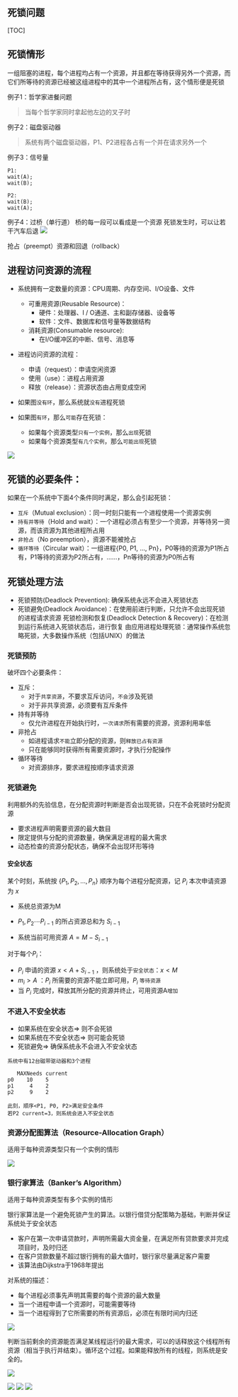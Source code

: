死锁问题
---
[TOC]


## 死锁情形

一组阻塞的进程，每个进程均占有一个资源，并且都在等待获得另外一个资源，而它们所等待的资源已经被这组进程中的其中一个进程所占有，这个情形便是死锁


例子1：哲学家进餐问题
> 当每个哲学家同时拿起他左边的叉子时

例子2：磁盘驱动器
> 系统有两个磁盘驱动器，P1、P2进程各占有一个并在请求另外一个

例子3：信号量
```
P1:
wait(A);
wait(B);

P2:
wait(B);
wait(A);
```


例子4：过桥（单行道）
桥的每一段可以看成是一个资源
死锁发生时，可以让若干汽车后退
![](.images/死锁问题/2019-03-31-10-13-27.png)

抢占（preempt）资源和回退（rollback）


## 进程访问资源的流程

+ 系统拥有一定数量的资源：CPU周期、内存空间、I/O设备、文件
    + 可重用资源(Reusable Resource)：
        + 硬件：处理器、I / O通道、主和副存储器、设备等
        + 软件：文件、数据库和信号量等数据结构
    + 消耗资源(Consumable resource):
        + 在I/O缓冲区的中断、信号、消息等



+ 进程访问资源的流程：
    + 申请（request）：申请空闲资源
    + 使用（use）：进程占用资源
    + 释放（release）：资源状态由占用变成空闲

+ 如果图`没有环`，那么系统就`没有`进程死锁
+ 如果图`有环`，那么`可能`存在死锁：
    + 如果每个资源类型`只有一个实例`，那么`出现`死锁
    + 如果每个资源类型`有几个实例`，那么`可能出现`死锁

![](.images/死锁问题/2019-03-31-10-20-24.png)
    

## 死锁的必要条件：


如果在一个系统中下面4个条件同时满足，那么会引起死锁：
+ `互斥`（Mutual exclusion）：同一时刻只能有一个进程使用一个资源实例
+ `持有并等待`（Hold and wait）：一个进程必须占有至少一个资源，并等待另一资源，而该资源为其他进程所占用
+ `非抢占`（No preemption），资源不能被抢占
+ `循环等待`（Circular wait）：一组进程{P0, P1, …, Pn}，P0等待的资源为P1所占有，P1等待的资源为P2所占有，……，Pn等待的资源为P0所占有

## 死锁处理方法

+ 死锁预防(Deadlock Prevention): 确保系统永远不会进入死锁状态
+ 死锁避免(Deadlock Avoidance)：在使用前进行判断，只允许不会出现死锁的进程请求资源
死锁检测和恢复(Deadlock Detection & Recovery)：在检测到运行系统进入死锁状态后，进行恢复
由应用进程处理死锁：通常操作系统忽略死锁，大多数操作系统（包括UNIX）的做法



### 死锁预防

破坏四个必要条件：


+ 互斥：
    + 对于`共享资源`，不要求互斥访问，`不会`涉及死锁
    + 对于非共享资源，必须要有互斥条件
+ 持有并等待
    + 仅允许进程在开始执行时，`一次请求`所有需要的资源，资源利用率低
+ 非抢占
    + 如进程请求`不能`立即分配的资源，则`释放已占有资源`
    + 只在能够同时获得所有需要资源时，才执行分配操作
+ 循环等待
    + 对资源排序，要求进程按顺序请求资源


### 死锁避免

利用额外的先验信息，在分配资源时判断是否会出现死锁，只在不会死锁时分配资源
+ 要求进程声明需要资源的最大数目
+ 限定提供与分配的资源数量，确保满足进程的最大需求
+ 动态检查的资源分配状态，确保不会出现环形等待




#### 安全状态



某个时刻，系统按 $\{P_1, P_2, …, P_n \}$ 顺序为每个进程分配资源，记 $P_i$ 本次申请资源为 $x$
+ 系统总资源为M


+ $P_1,P_2 \cdots P_{i-1}$ 的所占资源总和为 $S_{i-1}$
+ 系统当前可用资源 $A =M-S_{i-1}$

对于每个$P_i$：


+ $P_i$ 申请的资源 $x<A+ S_{i-1}$ ，则系统处于`安全状态`：$x<M$
+ $m_i>A$ ：$P_i$ 所需要的资源不能立即可用，$P_i$ `等待资源`
+ 当 $P_i$ 完成时，释放其所分配的资源并终止，可用资源A`增加`


### 不进入不安全状态 
+ 如果系统在安全状态=> 则不会死锁
+ 如果系统在不安全状态=> 则可能会死锁
+ 死锁避免=> 确保系统永不会进入不安全状态

```
系统中有12台磁带驱动器和3个进程

   MAXNeeds current
p0    10    5
p1     4    2
p2     9    2

此刻，顺序<P1, P0, P2>满足安全条件
若P2 current=3，则系统会进入不安全状态
```


### 资源分配图算法（Resource-Allocation Graph）
适用于每种资源类型只有一个实例的情形

![](.images/死锁问题/2019-03-31-11-08-14.png)





### 银行家算法（Banker’s Algorithm）
适用于每种资源类型有多个实例的情形


银行家算法是一个避免死锁产生的算法。以银行借贷分配策略为基础，判断并保证系统处于安全状态
+ 客户在第一次申请贷款时，声明所需最大资金量，在满足所有贷款要求并完成项目时，及时归还
+ 在客户贷款数量不超过银行拥有的最大值时，银行家尽量满足客户需要
+ 该算法由Dijkstra于1968年提出


对系统的描述：

+ 每个进程必须事先声明其需要的每个资源的最大数量
+ 当一个进程申请一个资源时，可能需要等待
+ 当一个进程得到了它所需要的所有资源后，必须在有限时间内归还


![](.images/死锁问题/2019-03-31-13-42-51.png)


判断当前剩余的资源能否满足某线程运行的最大需求，可以的话释放这个线程所有资源（相当于执行并结束）。循环这个过程。如果能释放所有的线程，则系统是安全的。


![](.images/死锁问题/2019-03-31-13-43-30.png)

![](.images/死锁问题/2019-03-31-13-44-44.png)
![](.images/死锁问题/2019-03-31-13-45-05.png)
![](.images/死锁问题/2019-03-31-13-45-18.png)